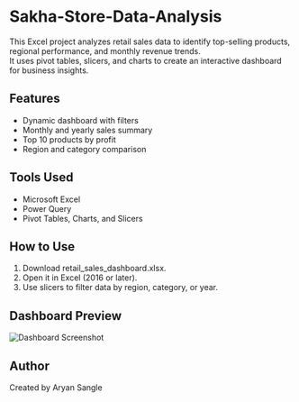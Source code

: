 # Sakha-Store-Data-Analysis
This Excel project analyzes retail sales data to identify top-selling products, regional performance, and monthly revenue trends.  
It uses pivot tables, slicers, and charts to create an interactive dashboard for business insights.

## Features
- Dynamic dashboard with filters  
- Monthly and yearly sales summary  
- Top 10 products by profit  
- Region and category comparison  

## Tools Used
- Microsoft Excel  
- Power Query  
- Pivot Tables, Charts, and Slicers  

## How to Use
1. Download retail_sales_dashboard.xlsx.  
2. Open it in Excel (2016 or later).  
3. Use slicers to filter data by region, category, or year.  

## Dashboard Preview
![Dashboard Screenshot](<img width="1506" height="591" alt="dashboard_preview" src="https://github.com/user-attachments/assets/8e38dc49-757b-4c80-9e56-b99367fe4c22" />
)

## Author
Created by Aryan Sangle  
